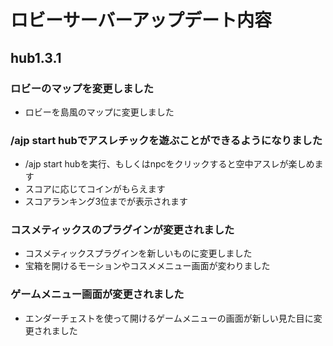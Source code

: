 # ロビーサーバーアップデート内容

## hub1.3.1
### ロビーのマップを変更しました
- ロビーを島風のマップに変更しました
### /ajp start hubでアスレチックを遊ぶことができるようになりました
- /ajp start hubを実行、もしくはnpcをクリックすると空中アスレが楽しめます
- スコアに応じてコインがもらえます
- スコアランキング3位までが表示されます
### コスメティックスのプラグインが変更されました
- コスメティックスプラグインを新しいものに変更しました
- 宝箱を開けるモーションやコスメメニュー画面が変わりました
### ゲームメニュー画面が変更されました
- エンダーチェストを使って開けるゲームメニューの画面が新しい見た目に変更されました
